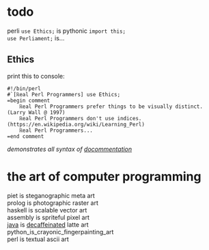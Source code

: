 # todo
perli `use Ethics;`  is pythonic `import this;`  
`use Perliament;` is...
## Ethics
print this to console:
```perl6
#!/bin/perl
#`[ℝeal Perl Programmers] use Ethics;
=begin comment
	ℝeal Perl Programmers prefer things to be visually distinct. (Larry Wall @ 1997)
	ℝeal Perl Programmers don't use indices. (https://en.wikipedia.org/wiki/Learning_Perl)
	ℝeal Perl Programmers...
=end comment
```
*demonstrates all syntax of [docommentation](https://docs.perl6.org/language/syntax#Comments)*

# the art of computer programming
piet is steganographic meta art  
prolog is photographic raster art  
haskell is scalable vector art  
assembly is spriteful pixel art  
[java](http://www.webmd.com/diet/news/20061011/decaf-coffee-isnt-caffeine-free) is [decaffeinated](http://www.sbs.com.au/food/article/2017/02/27/chemicals-and-caffeine-whats-deal-decaf) latte art  
python_is_crayonic_fingerpainting_art  
perl is textual ascii art  

